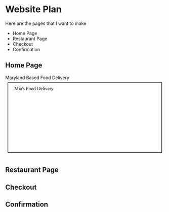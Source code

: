 # Website Plan
Here are the pages that I want to make
* Home Page
* Restaurant Page
* Checkout
* Confirmation

## Home Page
Maryland Based Food Delivery
![](./images/BasicHomePage.png)

## Restaurant Page

## Checkout

## Confirmation